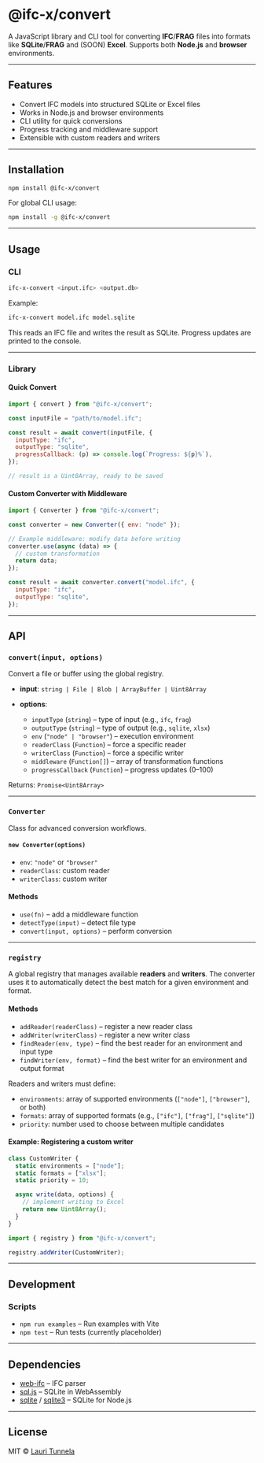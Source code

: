 # @ifc-x/convert

A JavaScript library and CLI tool for converting **IFC**/**FRAG** files into formats like **SQLite**/**FRAG** and (SOON) **Excel**.
Supports both **Node.js** and **browser** environments.

---

## Features

* Convert IFC models into structured SQLite or Excel files
* Works in Node.js and browser environments
* CLI utility for quick conversions
* Progress tracking and middleware support
* Extensible with custom readers and writers

---

## Installation

```bash
npm install @ifc-x/convert
```

For global CLI usage:

```bash
npm install -g @ifc-x/convert
```

---

## Usage

### CLI

```bash
ifc-x-convert <input.ifc> <output.db>
```

Example:

```bash
ifc-x-convert model.ifc model.sqlite
```

This reads an IFC file and writes the result as SQLite.
Progress updates are printed to the console.

---

### Library

#### Quick Convert

```js
import { convert } from "@ifc-x/convert";

const inputFile = "path/to/model.ifc";

const result = await convert(inputFile, {
  inputType: "ifc",
  outputType: "sqlite",
  progressCallback: (p) => console.log(`Progress: ${p}%`),
});

// result is a Uint8Array, ready to be saved
```

#### Custom Converter with Middleware

```js
import { Converter } from "@ifc-x/convert";

const converter = new Converter({ env: "node" });

// Example middleware: modify data before writing
converter.use(async (data) => {
  // custom transformation
  return data;
});

const result = await converter.convert("model.ifc", {
  inputType: "ifc",
  outputType: "sqlite",
});
```

---

## API

### `convert(input, options)`

Convert a file or buffer using the global registry.

* **input**: `string | File | Blob | ArrayBuffer | Uint8Array`
* **options**:

  * `inputType` (`string`) – type of input (e.g., `ifc`, `frag`)
  * `outputType` (`string`) – type of output (e.g., `sqlite`, `xlsx`)
  * `env` (`"node" | "browser"`) – execution environment
  * `readerClass` (`Function`) – force a specific reader
  * `writerClass` (`Function`) – force a specific writer
  * `middleware` (`Function[]`) – array of transformation functions
  * `progressCallback` (`Function`) – progress updates (0–100)

Returns: `Promise<Uint8Array>`

---

### `Converter`

Class for advanced conversion workflows.

#### `new Converter(options)`

* `env`: `"node"` or `"browser"`
* `readerClass`: custom reader
* `writerClass`: custom writer

#### Methods

* `use(fn)` – add a middleware function
* `detectType(input)` – detect file type
* `convert(input, options)` – perform conversion

---

### `registry`

A global registry that manages available **readers** and **writers**.
The converter uses it to automatically detect the best match for a given environment and format.

#### Methods

* `addReader(readerClass)` – register a new reader class
* `addWriter(writerClass)` – register a new writer class
* `findReader(env, type)` – find the best reader for an environment and input type
* `findWriter(env, format)` – find the best writer for an environment and output format

Readers and writers must define:

* `environments`: array of supported environments (`["node"]`, `["browser"]`, or both)
* `formats`: array of supported formats (e.g., `["ifc"]`, `["frag"]`, `["sqlite"]`)
* `priority`: number used to choose between multiple candidates

#### Example: Registering a custom writer

```js
class CustomWriter {
  static environments = ["node"];
  static formats = ["xlsx"];
  static priority = 10;

  async write(data, options) {
    // implement writing to Excel
    return new Uint8Array();
  }
}

import { registry } from "@ifc-x/convert";

registry.addWriter(CustomWriter);
```

---

## Development

### Scripts

* `npm run examples` – Run examples with Vite
* `npm test` – Run tests (currently placeholder)

---

## Dependencies

* [web-ifc](https://github.com/ifcjs/web-ifc) – IFC parser
* [sql.js](https://github.com/sql-js/sql.js) – SQLite in WebAssembly
* [sqlite](https://github.com/kriasoft/node-sqlite) / [sqlite3](https://github.com/TryGhost/node-sqlite3) – SQLite for Node.js

---

## License

MIT © [Lauri Tunnela](https://github.com/tunnela)

